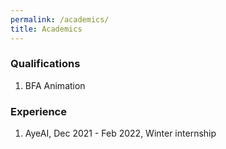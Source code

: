 ```yaml
---
permalink: /academics/
title: Academics
---
```


### Qualifications
1. BFA Animation

### Experience
1. AyeAI, Dec 2021 - Feb 2022, Winter internship


